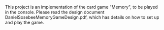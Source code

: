 This project is an implementation of the card game "Memory", to be played in the console.
Please read the design document DanielSosebeeMemoryGameDesign.pdf,
which has details on how to set up and play the game.
